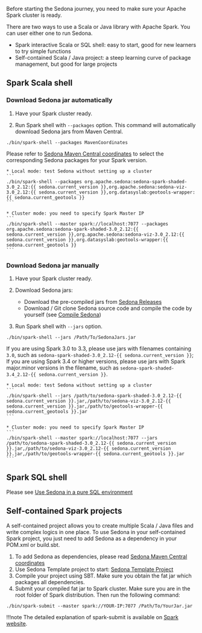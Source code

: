 Before starting the Sedona journey, you need to make sure your Apache Spark cluster is ready.

There are two ways to use a Scala or Java library with Apache Spark. You can user either one to run Sedona.

* Spark interactive Scala or SQL shell: easy to start, good for new learners to try simple functions
* Self-contained Scala / Java project: a steep learning curve of package management, but good for large projects

## Spark Scala shell

### Download Sedona jar automatically

1. Have your Spark cluster ready.

2. Run Spark shell with `--packages` option. This command will automatically download Sedona jars from Maven Central.
```
./bin/spark-shell --packages MavenCoordinates
```
Please refer to [Sedona Maven Central coordinates](maven-coordinates.md) to select the corresponding Sedona packages for your Spark version.

    * Local mode: test Sedona without setting up a cluster
    ```
    ./bin/spark-shell --packages org.apache.sedona:sedona-spark-shaded-3.0_2.12:{{ sedona.current_version }},org.apache.sedona:sedona-viz-3.0_2.12:{{ sedona.current_version }},org.datasyslab:geotools-wrapper:{{ sedona.current_geotools }}
    ```
  
    * Cluster mode: you need to specify Spark Master IP
    ```
    ./bin/spark-shell --master spark://localhost:7077 --packages org.apache.sedona:sedona-spark-shaded-3.0_2.12:{{ sedona.current_version }},org.apache.sedona:sedona-viz-3.0_2.12:{{ sedona.current_version }},org.datasyslab:geotools-wrapper:{{ sedona.current_geotools }}
    ```
  
### Download Sedona jar manually
1. Have your Spark cluster ready.

2. Download Sedona jars:
	* Download the pre-compiled jars from [Sedona Releases](../download.md)
	* Download / Git clone Sedona source code and compile the code by yourself (see [Compile Sedona](../compile))
3. Run Spark shell with `--jars` option.
```
./bin/spark-shell --jars /Path/To/SedonaJars.jar
```
If you are using Spark 3.0 to 3.3, please use jars with filenames containing `3.0`, such as `sedona-spark-shaded-3.0_2.12-{{ sedona.current_version }}`; If you are using Spark 3.4 or higher versions, please use jars with Spark major.minor versions in the filename, such as `sedona-spark-shaded-3.4_2.12-{{ sedona.current_version }}`.
 
    * Local mode: test Sedona without setting up a cluster
    ```
    ./bin/spark-shell --jars /path/to/sedona-spark-shaded-3.0_2.12-{{ sedona.current_version }}.jar,/path/to/sedona-viz-3.0_2.12-{{ sedona.current_version }}.jar,/path/to/geotools-wrapper-{{ sedona.current_geotools }}.jar
    ```

    * Cluster mode: you need to specify Spark Master IP
    ```
    ./bin/spark-shell --master spark://localhost:7077 --jars /path/to/sedona-spark-shaded-3.0_2.12-{{ sedona.current_version }}.jar,/path/to/sedona-viz-3.0_2.12-{{ sedona.current_version }}.jar,/path/to/geotools-wrapper-{{ sedona.current_geotools }}.jar
    ```

## Spark SQL shell

Please see [Use Sedona in a pure SQL environment](../../tutorial/sql-pure-sql/)

## Self-contained Spark projects

A self-contained project allows you to create multiple Scala / Java files and write complex logics in one place. To use Sedona in your self-contained Spark project, you just need to add Sedona as a dependency in your POM.xml or build.sbt.

1. To add Sedona as dependencies, please read [Sedona Maven Central coordinates](maven-coordinates.md)
2. Use Sedona Template project to start: [Sedona Template Project](../../tutorial/demo/)
3. Compile your project using SBT. Make sure you obtain the fat jar which packages all dependencies.
4. Submit your compiled fat jar to Spark cluster. Make sure you are in the root folder of Spark distribution. Then run the following command:
```
./bin/spark-submit --master spark://YOUR-IP:7077 /Path/To/YourJar.jar
```

!!!note
	The detailed explanation of spark-submit is available on [Spark website](https://spark.apache.org/docs/latest/submitting-applications.html).
